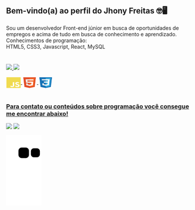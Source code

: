 ## Bem-vindo(a) ao perfil do Jhony Freitas 🤓🖥


Sou um desenvolvedor Front-end júnior em busca de oportunidades de empregos e acima de tudo em busca de conhecimento e aprendizado.
Conhecimentos de programação:\
HTML5, CSS3, Javascript, React, MySQL

#

 <div>
  <a href="https://github.com/jhonyfreitasdev">
  <img height="180em" src="https://github-readme-stats.vercel.app/api?username=jhonyfreitasdev&show_icons=true&theme=radical&include_all_commits=true&count_private=true"/>
  <img height="180em" src="https://github-readme-stats.vercel.app/api/top-langs/?username=jhonyfreitasdev&layout=compact&langs_count=6&theme=radical"/>
</div>
<div style="display: inline_block"><br>
  <img align="center" alt="Js" height="30" width="40" src="https://raw.githubusercontent.com/devicons/devicon/master/icons/javascript/javascript-plain.svg">
  <img align="center" alt="HTML" height="30" width="40" src="https://raw.githubusercontent.com/devicons/devicon/master/icons/html5/html5-original.svg">
  <img align="center" alt="CSS" height="30" width="40" src="https://raw.githubusercontent.com/devicons/devicon/master/icons/css3/css3-original.svg">
</div>
 
 <br>
 
  ### Para contato ou conteúdos sobre programação você consegue me encontrar abaixo!
 
<div>  
  <a href = "mailto:jhony00._@hotmail.com"><img src="https://img.shields.io/badge/-Email-%23333?style=for-the-badge&logo=gmail&logoColor=white" target="_blank"></a>
  <a href="https://www.linkedin.com/in/jhony-freitas-4200ab195/" target="_blank"><img src="https://img.shields.io/badge/-LinkedIn-%230077B5?style=for-the-badge&logo=linkedin&logoColor=white" target="_blank"></a> 
 
  ![Snake animation](https://github.com/jhonyfreitasdev/jhonyfreitasdev/blob/output/github-contribution-grid-snake.svg)

</div>
